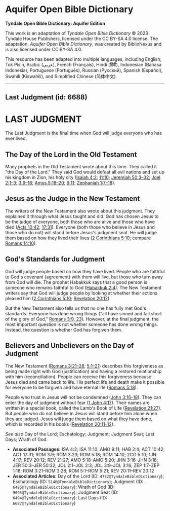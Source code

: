 # Aquifer Open Bible Dictionary

**Tyndale Open Bible Dictionary: Aquifer Edition**

This work is an adaptation of *Tyndale Open Bible Dictionary* © 2023 Tyndale House Publishers, licensed under the CC BY\-SA 4\.0 license. The adaptation, *Aquifer Open Bible Dictionary*, was created by BiblioNexus and is also licensed under CC BY\-SA 4\.0\.

This resource has been adapted into multiple languages, including English, Tok Pisin, Arabic (عربي), French (Français), Hindi (हिंदी), Indonesian (Bahasa Indonesia), Portuguese (Português), Russian (Русский), Spanish (Español), Swahili (Kiswahili), and Simplified Chinese (简体中文).



--------------------------------

## Last Judgment (id: 6688)

LAST JUDGMENT
=============

The Last Judgment is the final time when God will judge everyone who has ever lived. 

The Day of the Lord in the Old Testament
----------------------------------------

Many prophets in the Old Testament wrote about this time. They called it "the Day of the Lord." They said God would defeat all evil nations and set up his kingdom in Zion, his holy city ([Isaiah 4:2](https://ref.ly/Isa4:2); [11:10](https://ref.ly/Isa11:10); [Jeremiah 50:3–32](https://ref.ly/Jer50:3-Jer50:32); [Joel 2:1–3](https://ref.ly/Joel2:1-Joel2:3); [3:9–16](https://ref.ly/Joel3:9-Joel3:16); [Amos 5:18–20](https://ref.ly/Amos5:18-Amos5:20); [9:11](https://ref.ly/Amos9:11); [Zephaniah 1:7–18](https://ref.ly/Zeph1:7-Zeph1:18)). 

Jesus as the Judge in the New Testament
---------------------------------------

The writers of the New Testament also wrote about this judgment. They explained it through what Jesus taught and did. God has chosen Jesus to be the judge of everyone, both those who are alive and those who have died ([Acts 10:42](https://ref.ly/Acts10:42); [17:31](https://ref.ly/Acts17:31)). Everyone (both those who believe in Jesus and those who do not) will stand before Jesus's judgment seat. He will judge them based on how they lived their lives ([2 Corinthians 5:10](https://ref.ly/2Cor5:10); compare [Romans 14:10](https://ref.ly/Rom14:10)).

God's Standards for Judgment
----------------------------

God will judge people based on how they have lived. People who are faithful to God's covenant (agreement) with them will live, but those who turn away from God will die. The prophet Habakkuk says that a good person is someone who remains faithful to God ([Habakkuk 2:4](https://ref.ly/Hab2:4)). The New Testament writers say that God will judge people by looking at whether their actions pleased him ([2 Corinthians 5:10](https://ref.ly/2Cor5:10); [Revelation 20:12](https://ref.ly/Rev20:12)). 

But the New Testament also tells us that no one has fully met God's standards. Everyone has done wrong things ("all have sinned and fall short of the glory of God," [Romans 3:9, 23](https://ref.ly/Rom3:9,Rom3:23)). However, at the final judgment, the most important question is not whether someone has done wrong things. Instead, the question is whether God has forgiven them.

Believers and Unbelievers on the Day of Judgment
------------------------------------------------

The New Testament ([Romans 3:21–28](https://ref.ly/Rom3:21-Rom3:28); [5:1–21](https://ref.ly/Rom5:1-Rom5:21)) describes this forgiveness as being made right with God (justification) and having a restored relationship with him (reconciliation). People can receive this forgiveness because Jesus died and came back to life. His perfect life and death make it possible for everyone to be forgiven and have eternal life ([Romans 5:18](https://ref.ly/Rom5:18)). 

People who trust in Jesus will not be condemned ([John 3:16–18](https://ref.ly/John3:16-John3:18)). They can enter the day of judgment without fear ([1 John 4:17](https://ref.ly/1John4:17)). Their names are written in a special book, called the Lamb's Book of Life ([Revelation 21:27](https://ref.ly/Rev21:27)). But people who do not believe in Jesus will stand before him alone when they are judged. Jesus will judge them based on what they have done, which is recorded in his books ([Revelation 20:11–12](https://ref.ly/Rev20:11-Rev20:12)).

*See also* Day of the Lord; Eschatology; Judgment; Judgment Seat; Last Days; Wrath of God.

* **Associated Passages:** ISA 4:2; ISA 11:10; AMO 9:11; HAB 2:4; ACT 10:42; ACT 17:31; ROM 3:9; ROM 3:23; ROM 5:18; ROM 14:10; 2CO 5:10; 1JN 4:17; REV 20:12; REV 21:27; AMO 5:18–AMO 5:20; JHN 3:16–JHN 3:18; JER 50:3–JER 50:32; JOL 2:1–JOL 2:3; JOL 3:9–JOL 3:16; ZEP 1:7–ZEP 1:18; ROM 3:21–ROM 3:28; ROM 5:1–ROM 5:21; REV 20:11–REV 20:12
* **Associated Articles:** Day of the Lord (ID: `4772@TyndaleBibleDictionary`); Eschatology (ID: `5140@TyndaleBibleDictionary`); Judgment (ID: `6495@TyndaleBibleDictionary`); Wrath of God (ID: `9095@TyndaleBibleDictionary`); Judgment Seat (ID: `6494@TyndaleBibleDictionary`); Last Days (ID: `6687@TyndaleBibleDictionary`)

